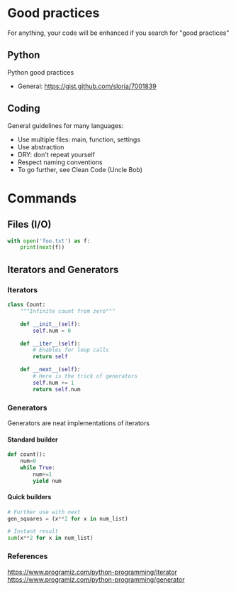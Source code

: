 # Good practices
For anything, your code will be enhanced if you search for "good practices"

## Python
Python good practices
- General: https://gist.github.com/sloria/7001839

## Coding
General guidelines for many languages:
- Use multiple files: main, function, settings
- Use abstraction
- DRY: don't repeat yourself
- Respect naming conventions
- To go further, see Clean Code (Uncle Bob)



# Commands

## Files (I/O)
```Python
with open('foo.txt') as f:
    print(next(f))
```


## Iterators and Generators

### Iterators
```Python
class Count:
    """Infinite count from zero"""

    def __init__(self):
        self.num = 0

    def __iter__(self):
        # Enables for loop calls
        return self

    def __next__(self):
        # Here is the trick of generators
        self.num += 1
        return self.num
```

### Generators
Generators are neat implementations of iterators

#### Standard builder
```Python
def count():
    num=0
    while True:
        num+=1
        yield num
```
#### Quick builders
```Python
# Further use with next
gen_squares = (x**2 for x in num_list)

# Instant result
sum(x**2 for x in num_list)
```

### References
https://www.programiz.com/python-programming/iterator
https://www.programiz.com/python-programming/generator
